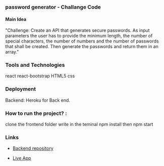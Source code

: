 ### password generator - Challange Code
#### Main Idea
"Challenge: Create an API that generates secure passwords. As input parameters the user has to provide the minimum length, the number of special characters, the number of numbers and the number of passwords that shall be created. Then generate the passwords and return them in an array."

### Tools and Technologies 
react
react-bootstrap
HTML5
css

### Deployment
Backend: Heroku for Back end.


### How to run the project? :

clone the frontend folder write in the teminal npm install then npm start

### Links
 - [Backend repository](https://github.com/ASREEN/password-generator-Backend)

 - [Live App](https://password-generator-2921.netlify.app/)